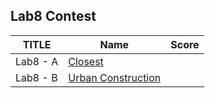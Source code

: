 ## Lab8 Contest

| TITLE    | Name                     | Score |
| -------- | ------------------------ | ----- |
| Lab8 - A | [Closest](A/)            |       |
| Lab8 - B | [Urban Construction](B/) |       |


